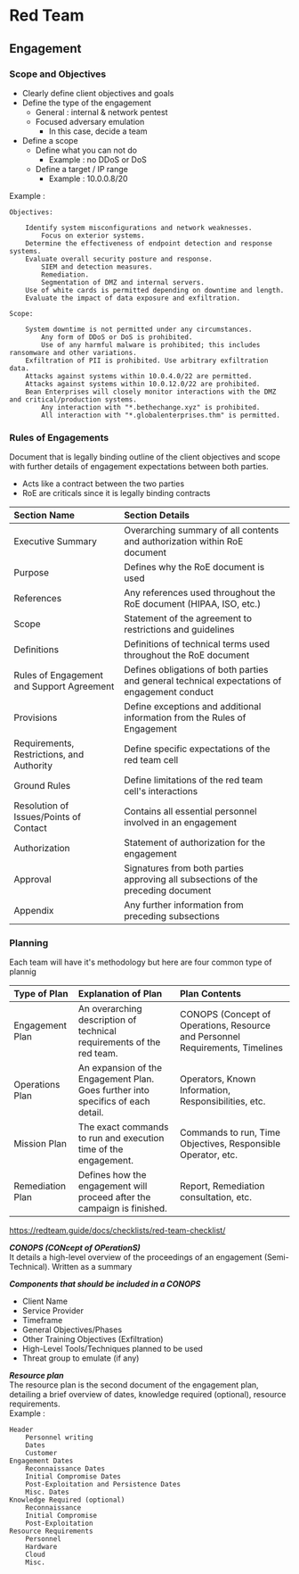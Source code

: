 # Red Team


## Engagement

### Scope and Objectives

- Clearly define client objectives and goals
- Define the type of the engagement
	- General : internal & network pentest
	- Focused adversary emulation
		- In this case, decide a team
- Define a scope
	- Define what you can not do
		- Example : no DDoS or DoS
	- Define a target / IP range
		- Example : 10.0.0.8/20

Example :
```
Objectives:

    Identify system misconfigurations and network weaknesses.
        Focus on exterior systems.
    Determine the effectiveness of endpoint detection and response systems.
    Evaluate overall security posture and response.
        SIEM and detection measures.
        Remediation.
        Segmentation of DMZ and internal servers.
    Use of white cards is permitted depending on downtime and length.
    Evaluate the impact of data exposure and exfiltration.

Scope:

    System downtime is not permitted under any circumstances.
        Any form of DDoS or DoS is prohibited.
        Use of any harmful malware is prohibited; this includes ransomware and other variations.
    Exfiltration of PII is prohibited. Use arbitrary exfiltration data.
    Attacks against systems within 10.0.4.0/22 are permitted.
    Attacks against systems within 10.0.12.0/22 are prohibited.
    Bean Enterprises will closely monitor interactions with the DMZ and critical/production systems.
        Any interaction with "*.bethechange.xyz" is prohibited.
        All interaction with "*.globalenterprises.thm" is permitted.
```

### Rules of Engagements

Document that is legally binding outline of the client objectives and scope with further details of engagement expectations between both parties. 
- Acts like a contract between the two parties
- RoE are criticals since it is legally binding contracts


|Section Name	|Section Details|
|:-----|:------|
Executive Summary	| Overarching summary of all contents and authorization within RoE document
Purpose	| Defines why the RoE document is used
References	| Any references used throughout the RoE document (HIPAA, ISO, etc.)
Scope	| Statement of the agreement to restrictions and guidelines
Definitions	| Definitions of technical terms used throughout the RoE document
Rules of Engagement and Support Agreement	| Defines obligations of both parties and general technical expectations of engagement conduct
Provisions	| Define exceptions and additional information from the Rules of Engagement
Requirements, Restrictions, and Authority 	| Define specific expectations of the red team cell
Ground Rules	| Define limitations of the red team cell's interactions
Resolution of Issues/Points of Contact	| Contains all essential personnel involved in an engagement
Authorization	| Statement of authorization for the engagement
Approval 	| Signatures from both parties approving all subsections of the preceding document
Appendix	| Any further information from preceding subsections

### Planning

Each team will have it's methodology but here are four common type of plannig

|Type of Plan	| Explanation of Plan	|Plan Contents
|:----|:------|:--------|
Engagement Plan	| An overarching description of technical requirements of the red team. | CONOPS (Concept of Operations, Resource and Personnel Requirements, Timelines
Operations Plan	| An expansion of the Engagement Plan. Goes further into specifics of each detail.| Operators, Known Information, Responsibilities, etc.
Mission Plan	| The exact commands to run and execution time of the engagement.| Commands to run, Time Objectives, Responsible Operator, etc.
Remediation Plan| Defines how the engagement will proceed after the campaign is finished.| Report, Remediation consultation, etc.

https://redteam.guide/docs/checklists/red-team-checklist/


***CONOPS (CONcept of OPerationS)***  
It details a high-level overview of the proceedings of an engagement (Semi-Technical). Written as a summary

***Components that should be included in a CONOPS***  
- Client Name
- Service Provider
- Timeframe
- General Objectives/Phases
- Other Training Objectives (Exfiltration)
- High-Level Tools/Techniques planned to be used
- Threat group to emulate (if any)

***Resource plan***  
The resource plan is the second document of the engagement plan, detailing a brief overview of dates, knowledge required (optional), resource requirements.  
Example :
```
Header
    Personnel writing
    Dates
    Customer
Engagement Dates
    Reconnaissance Dates
    Initial Compromise Dates
    Post-Exploitation and Persistence Dates
    Misc. Dates
Knowledge Required (optional)
    Reconnaissance
    Initial Compromise
    Post-Exploitation
Resource Requirements
    Personnel
    Hardware
    Cloud
    Misc.
```